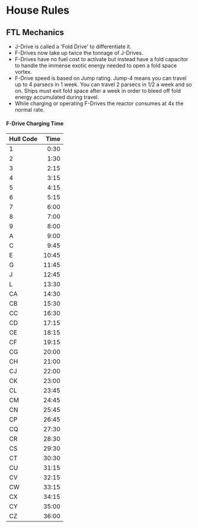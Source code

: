 House Rules
===============

## FTL Mechanics
- J-Drive is called a 'Fold Drive' to differentiate it.
- F-Drives now take up twice the tonnage of J-Drives.
- F-Drives have no fuel cost to activate but instead have a fold capacitor to handle the immense exotic energy needed to open a fold space vortex.
- F-Drive speed is based on Jump rating. Jump-4 means you can travel up to 4 parsecs in 1 week. You can travel 2 parsecs in 1/2 a week and so on. Ships must exit fold space after a week in order to bleed off fold energy accumulated during travel.
- While charging or operating F-Drives the reactor consumes at 4x the normal rate.

#### F-Drive Charging Time
| Hull Code     | Time   |
| ------------- | -------------:|
| 1 | 0:30 |
| 2 | 1:30 |
| 3 | 2:15 |
| 4 | 3:15 |
| 5 | 4:15 |
| 6 | 5:15 |
| 7 | 6:00 |
| 8 | 7:00 |
| 9 | 8:00 |
| A | 9:00 |
| C | 9:45 |
| E | 10:45 |
| G | 11:45 |
| J | 12:45 |
| L | 13:30 |
| CA | 14:30 |
| CB | 15:30 |
| CC | 16:30 |
| CD | 17:15 |
| CE | 18:15 |
| CF | 19:15 |
| CG | 20:00 |
| CH | 21:00 |
| CJ | 22:00 |
| CK | 23:00 |
| CL | 23:45 |
| CM | 24:45 |
| CN | 25:45 |
| CP | 26:45 |
| CQ | 27:30 |
| CR | 28:30 |
| CS | 29:30 |
| CT | 30:30 |
| CU | 31:15 |
| CV | 32:15 |
| CW | 33:15 |
| CX | 34:15 |
| CY | 35:00 |
| CZ | 36:00 |
